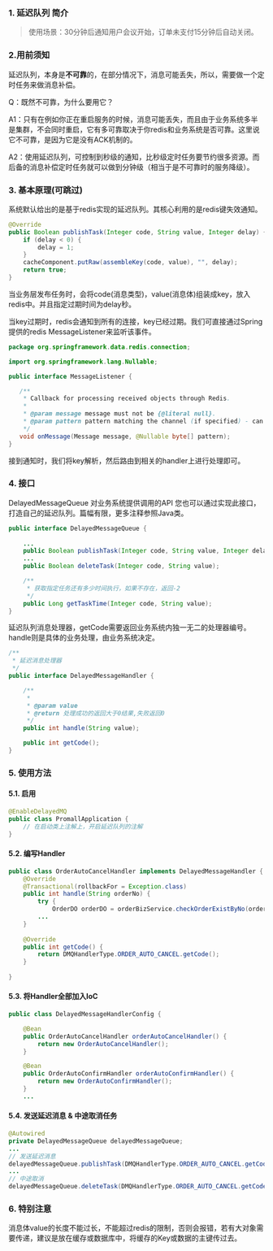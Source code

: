 ### 1.  延迟队列 简介

> 使用场景：30分钟后通知用户会议开始，订单未支付15分钟后自动关闭。

### 2.用前须知

延迟队列，本身是**不可靠**的，在部分情况下，消息可能丢失，所以，需要做一个定时任务来做消息补偿。

Q：既然不可靠，为什么要用它？

A1：只有在例如你正在重启服务的时候，消息可能丢失，而且由于业务系统多半是集群，不会同时重启，它有多可靠取决于你redis和业务系统是否可靠。这里说它不可靠，是因为它是没有ACK机制的。

A2：使用延迟队列，可控制到秒级的通知，比秒级定时任务要节约很多资源。而后备的消息补偿定时任务就可以做到分钟级（相当于是不可靠时的服务降级）。

### 3. 基本原理(可跳过)

系统默认给出的是基于redis实现的延迟队列。其核心利用的是redis键失效通知。

```java
@Override
public Boolean publishTask(Integer code, String value, Integer delay) {
    if (delay < 0) {
        delay = 1;
    }
    cacheComponent.putRaw(assembleKey(code, value), "", delay);
    return true;
}
```

当业务层发布任务时，会将code(消息类型)，value(消息体)组装成key，放入redis中。并且指定过期时间为delay秒。

当key过期时，redis会通知到所有的连接，key已经过期。我们可直接通过Spring提供的redis MessageListener来监听该事件。

```java
package org.springframework.data.redis.connection;

import org.springframework.lang.Nullable;

public interface MessageListener {

   /**
    * Callback for processing received objects through Redis.
    *
    * @param message message must not be {@literal null}.
    * @param pattern pattern matching the channel (if specified) - can be {@literal null}.
    */
   void onMessage(Message message, @Nullable byte[] pattern);
}
```

接到通知时，我们将key解析，然后路由到相关的handler上进行处理即可。

### 4. 接口

DelayedMessageQueue 对业务系统提供调用的API 您也可以通过实现此接口，打造自己的延迟队列。篇幅有限，更多注释参照Java类。

```java
public interface DelayedMessageQueue {
	
	...
    public Boolean publishTask(Integer code, String value, Integer delay);
	...
    public Boolean deleteTask(Integer code, String value);

    /**
     * 获取指定任务还有多少时间执行，如果不存在，返回-2
     */
    public Long getTaskTime(Integer code, String value);
}
```

延迟队列消息处理器，getCode需要返回业务系统内独一无二的处理器编号。handle则是具体的业务处理，由业务系统决定。

```java
/**
 * 延迟消息处理器
 */
public interface DelayedMessageHandler {

    /**
     *
     * @param value
     * @return 处理成功的返回大于0结果,失败返回0
     */
    public int handle(String value);

    public int getCode();
}
```



### 5. 使用方法

#### 5.1. 启用

```java
@EnableDelayedMQ
public class PromallApplication {
    // 在启动类上注解上，开启延迟队列的注解
}
```

#### 5.2. 编写Handler

```java
public class OrderAutoCancelHandler implements DelayedMessageHandler {
    @Override
    @Transactional(rollbackFor = Exception.class)
    public int handle(String orderNo) {
    	try {
    		OrderDO orderDO = orderBizService.checkOrderExistByNo(orderNo, null).get(0);
    	...
    }
    
    @Override
    public int getCode() {
        return DMQHandlerType.ORDER_AUTO_CANCEL.getCode();
    }
    
}
```

#### 5.3. 将Handler全部加入IoC

```java
public class DelayedMessageHandlerConfig {

    @Bean
    public OrderAutoCancelHandler orderAutoCancelHandler() {
        return new OrderAutoCancelHandler();
    }

    @Bean
    public OrderAutoConfirmHandler orderAutoConfirmHandler() {
        return new OrderAutoConfirmHandler();
    }
    ...
```

#### 5.4. 发送延迟消息 & 中途取消任务

```java
@Autowired
private DelayedMessageQueue delayedMessageQueue;
...
// 发送延迟消息
delayedMessageQueue.publishTask(DMQHandlerType.ORDER_AUTO_CANCEL.getCode(), childOrderNo, unimallOrderProperties.getAutoCancelTime().intValue());
...
// 中途取消
delayedMessageQueue.deleteTask(DMQHandlerType.ORDER_AUTO_CANCEL.getCode(), orderNo);
```

### 6. 特别注意

消息体value的长度不能过长，不能超过redis的限制，否则会报错，若有大对象需要传递，建议是放在缓存或数据库中，将缓存的Key或数据的主键传过去。
